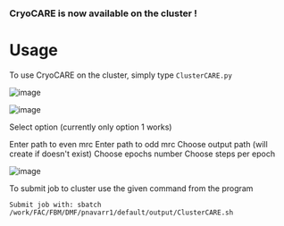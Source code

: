 ### CryoCARE is now available on the cluster !

# Usage

To use CryoCARE on the cluster, simply type
```ClusterCARE.py```

![image](https://github.com/user-attachments/assets/e6d1420c-9ac6-45d4-bd31-7ac537952148)

![image](https://github.com/user-attachments/assets/d8a6d2c5-43e5-4ac4-a101-8dd07762b86d)

Select option (currently only option 1 works)

Enter path to even mrc
Enter path to odd mrc
Choose output path (will create if doesn't exist)
Choose epochs number
Choose steps per epoch

![image](https://github.com/user-attachments/assets/810de6e6-54bc-4b3f-a738-144d8c55a1ee)

To submit job to cluster use the given command from the program

```Submit job with: sbatch /work/FAC/FBM/DMF/pnavarr1/default/output/ClusterCARE.sh```
